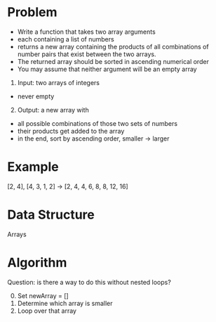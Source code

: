 # Problem

- Write a function that takes two array arguments
- each containing a list of numbers
- returns a new array containing the products of all combinations of number pairs that exist between the two arrays.
- The returned array should be sorted in ascending numerical order
- You may assume that neither argument will be an empty array

1. Input: two arrays of integers 
  - never empty 
2. Output: a new array with 
  - all possible combinations of those two sets of numbers
  - their products get added to the array
  - in the end, sort by ascending order, smaller -> larger

# Example

[2, 4], [4, 3, 1, 2] ->  [2, 4, 4, 6, 8, 8, 12, 16]

# Data Structure

Arrays

# Algorithm

Question: is there a way to do this without nested loops?





0. Set newArray = [] 
1. Determine which array is smaller 
2. Loop over that array 
